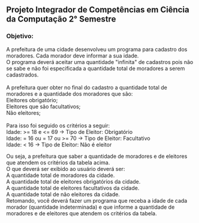 ## **Projeto Integrador de Competências em Ciência da Computação 2° Semestre**</b>

### **Objetivo:**</b>

A prefeitura de uma cidade desenvolveu um programa para cadastro dos moradores.
Cada morador deve informar a sua idade.</br>
O programa deverá aceitar uma quantidade "infinita" de cadastros pois não se sabe e não foi especificada a quantidade total de moradores a serem cadastrados.</br>
</br>
A prefeitura quer obter no final do cadastro a quantidade total de moradores e a quantidade dos moradores que são:</br>
Eleitores obrigatório;</br>
Eleitores que são facultativos;</br>
Não eleitores;</br>
</br>
Para isso foi seguido os critérios a seguir:</br>
Idade: >= 18 e <= 69       →       Tipo de Eleitor: Obrigatório</br>
Idade: = 16 ou = 17 ou >= 70       →       Tipo de Eleitor: Facultativo</br>
Idade: < 16       →       Tipo de Eleitor: Não é eleitor</br>

Ou seja, a prefeitura que saber a quantidade de moradores e de eleitores que atendem os critérios da tabela acima.</br>
O que deverá ser exibido ao usuário deverá ser:</br>
A quantidade total de moradores da cidade.</br>
A quantidade total de eleitores obrigatórios da cidade.</br>
A quantidade total de eleitores facultativos da cidade.</br>
A quantidade total de não eleitores da cidade.</br>
Retomando, você deverá fazer um programa que receba a idade de cada morador (quantidade indeterminada) e que informe a quantidade de moradores e de eleitores que atendem os critérios da tabela.</br>
